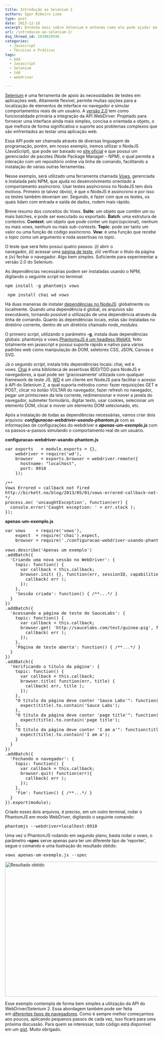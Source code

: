 ```yaml
---
title: Introdução ao Selenium 2
authors: Igor Ribeiro Lima
type: post
date: 2013-12-18
excerpt: Entenda mais sobre Selenium e entenda como ele pode ajudar em aplicações web.
url: /introducao-ao-selenium-2/
dsq_thread_id: 2039029598
categories:
  - Javascript
  - Técnicas e Práticas
tags:
  - bdd
  - Javascript
  - Selenium
  - tdd
  - webdriver

---
```

[Selenium][1] é uma ferramenta de apoio às necessidades de testes em aplicações web. Altamente flexível, permite muitas opções para a localização de elementos de interface no navegador e simular comportamentos reais de um usuário. A [versão 2.0][2] tem como funcionalidade primária a integração da API WebDriver. Projetado para fornecer uma interface ainda mais simples, concisa e orientada a objeto, o que melhora de forma significativa o suporte aos problemas complexos que são enfrentados ao testar uma aplicação web.

Essa API pode ser chamada através de diversas linguagem de programação, porém, em nosso exemplo, iremos utilizar o NodeJS (JavaScript), que pode ser baixado no [site oficial][3] e que possui um gerenciador de pacotes (Node Package Manager – NPM), o qual permite a interação com um repositório online via linha de comando, facilitando a instalação de várias outras ferramentas.

Nesse exemplo, será utilizado uma ferramenta chamada [Vows][4], gerenciada e instalada pelo NPM, que ajuda no desenvolvimento orientado a comportamento assíncrono. Usar testes assíncronos no NodeJS tem dois motivos. Primeiro (e talvez óbvio), é que o NodeJS é assíncrono e por isso os testes também deveriam ser. Segundo, é fazer com que os testes, os quais lidam com entrada e saída de dados, rodem mais rápido.

Breve resumo dos conceitos do Vows. **Suite**: um objeto que contêm um ou mais batches, e pode ser executado ou exportado. **Batch**: uma estrutura de contextos. **Context**: um objeto que pode conter um _topic_(opcional), nenhum ou mais _vows_, nenhum ou mais _sub-contexts_. **Topic**: pode ser tanto um valor ou uma função de código assíncrono. **Vow**: é uma função que recebe o _topic_ como um argumento e roda assertivas no _topic_.

O teste que será feito possui quatro passos: _(i)_ abrir o navegador, _(ii)_ acessar uma [página de teste][5], _(iii)_ verificar o título da página e _(iv)_ fechar o navegador. Algo bem simples. Suficiente para experimentar a versão 2.0 do Selenium.

As dependências necessárias podem ser instaladas usando o NPM, digitando o seguinte _script_ no terminal:

<pre class="lang-ssh">npm install -g phantomjs vows </pre>

<pre class="lang-ssh"> npm install chai wd vows </pre>

Há duas maneiras de instalar [dependências no NodeJS][6]: globalmente ou localmente. Quando uma dependência é global, os arquivos são executáveis, tornando possível a utilização de uma dependência através da linha de comando. Quanto às dependências locais, estas são instaladas no diretório corrente, dentro de um diretório chamado _node_modules_.

O primeiro _script_, utilizando o parâmetro **-g**, instala duas dependências globais: phantomjs e vows.[PhantomsJS é um headless WebKit][7], feito totalmente em javascript e possui suporte rápido e nativo para vários padrões web como manipulação de DOM, seletores CSS, JSON, Canvas e SVG.

Já o segundo _script_, instala três dependências locais: chai, wd e vows. [Chai][8] é uma biblioteca de assertivas BDD/TDD para NodeJS e navegadores, a qual pode ser &#8216;graciosamente&#8217; utilizada com qualquer framework de teste JS. [WD][9] é um cliente em NodeJS para facilitar o acesso à API do Selenium 2, a qual suporta métodos como: fazer requisições GET e POST, clicar no botão VOLTAR do navegador, fazer refresh no navegador, pegar um printscreen da tela corrente, redimensionar e mover a janela do navegador, submeter formulário, digitar texto, usar cookies, selecionar um elemento DOM, clicar e mover um elemento DOM selecionado, etc.

Após a instalação de todas as dependências necessárias, vamos criar dois arquivos: _**configuracao-webdriver-usando-phantom.js**_ com as informações de configurações do webdriver e _**apenas-um-exemplo.js**_ com os passos-a-passos simulando o comportamento real de um usuário.

**configuracao-webdriver-usando-phantom.js**

<pre class="lang-js">var exports   = module.exports = {},
    webdriver = require('wd'),
    browser   = exports.browser = webdriver.remote({
      hostname: "localhost",
      port: 8910
    });
 
/**
Vows Errored » callback not fired
http://birkett.no/blog/2013/05/01/vows-errored-callback-not-fired/
*/
process.on( 'uncaughtException', function(err) {
  console.error('Caught exception: ' + err.stack );
});
</pre>

**apenas-um-exemplo.js**

<pre class="lang-js">var vows    = require('vows'),
    expect  = require('chai').expect,
    browser = require('./configuracao-webdriver-usando-phantom.js').browser;
 
vows.describe('Apenas um exemplo')
.addBatch({
  'Criando uma nova sessão no WebDriver': {
    topic: function() {
      var callback = this.callback;
      browser.init( {}, function(err, sessionID, capabilities) {
        callback( err );
      });
    },
    'Sessão criada': function() { /**...*/ }
  }
})
.addBatch({
  'Acessando a página de teste do SauceLabs': {
    topic: function() {
      var callback = this.callback;
      browser.get( 'http://saucelabs.com/test/guinea-pig', function(err) {
        callback( err );
      });
    },
    'Página de teste aberta': function() { /**...*/ }
  }
})
.addBatch({
  'Verificando o título da página': {
    topic: function() {
      var callback = this.callback;
      browser.title( function(err, title) {
        callback( err, title );
      });
    },
    "O título da página deve conter 'Sauce Labs'": function(title) {
      expect(title).to.contain('Sauce Labs');
    },
    "O título da página deve conter 'page title'": function(title) {
      expect(title).to.contain('page title');
    },
    "O título da página deve conter 'I am a'": function(title) {
      expect(title).to.contain('I am a');
    }
  }
})
.addBatch({
  'Fechando o navegador': {
    topic: function() {
      var callback = this.callback;
      browser.quit( function(err){
        callback( err );
      });
    },
    'Fim': function() { /**...*/ }
  }
}).export(module);
</pre>

Criado esses dois arquivos, é preciso, em um outro terminal, rodar o PhantomJS em modo WebDriver, digitando o seguinte comando:

<pre class="lanh-ssh">phantomjs --webdriver=localhost:8910 </pre>

Uma vez o PhantomJS rodando em segundo plano, basta rodar o _vows_, o parâmetro **&#8211;spec** serve apenas para ter um diferente tipo de &#8216;reporter&#8217;, segue o comando e uma ilustração do resultado obtido:

<pre class="lang-ssh">vows apenas-um-exemplo.js --spec </pre>

<img class="aligncenter" alt="Resultado obtido" src="https://camo.githubusercontent.com/67da73c5f31ecbfaee938cf04056d96c4f2ada41/687474703a2f2f69313336382e70686f746f6275636b65742e636f6d2f616c62756d732f61673138322f69676f727269626569726f6c696d612f315f626173685f616e645f556d615f696e74726f647563636564696c6174696c64656f5f616f5f53656c656e69756d5f325f616e645f6170656e61732d756d2d6578656d706c6f6a735f6d646173685f696e74726f647563616f2d73656c656e69756d2d74776f2d31335f7a707334333166383131372e706e67" width="897" height="445" />

Esse exemplo contempla de forma bem simples a utilização da API do WebDriver/Selenium 2. Essa abordagem também pode ser feita em [diferentes tipos de navegadores][10]. Como é sempre melhor começarmos aos poucos, aplicando pequenos passos de cada vez, isso ficará para uma próxima discussão. Para quem se interessar, todo código está disponível em um [gist][11]. Muito obrigado.

 [1]: http://www.seleniumhq.org/docs/01_introducing_selenium.jsp "introdução ao selenium no site oficial"
 [2]: http://www.seleniumhq.org/docs/03_webdriver.jsp "introdução ao selenium webdriver no site oficial"
 [3]: http://nodejs.org/download/ "site oficial do NodeJS"
 [4]: http://vowsjs.org/ "site oficial do vows"
 [5]: https://saucelabs.com/test/guinea-pig "página oficial de teste do SauceLabs"
 [6]: http://blog.nodejs.org/2011/03/23/npm-1-0-global-vs-local-installation/ "artigo do blog oficial do NodeJS sobre os tipos de dependências"
 [7]: http://phantomjs.org/ "site oficial do PhantomJS"
 [8]: http://chaijs.com/ "site oficial do Chai"
 [9]: https://github.com/admc/wd "repositorio oficial do WebDriver no github"
 [10]: http://tableless.com.br/introducao-de-como-executar-testes-unitarios-em-diferentes-tipos-de-navegadores "introdução de como executar testes unitários em diferentes tipos de navegadores"
 [11]: https://gist.github.com/igorlima/7826752 "gist introduzindo o Selenium 2"